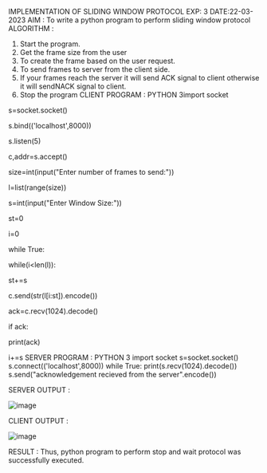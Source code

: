 IMPLEMENTATION OF SLIDING WINDOW PROTOCOL
EXP: 3
DATE:22-03-2023
AIM :
To write a python program to perform sliding window protocol
ALGORITHM :
1. Start the program.
2. Get the frame size from the user
3. To create the frame based on the user request.
4. To send frames to server from the client side.
5. If your frames reach the server it will send ACK signal to client otherwise it will sendNACK signal to client.
6. Stop the program
CLIENT PROGRAM :
PYTHON 3import socket

s=socket.socket()

s.bind(('localhost',8000))

s.listen(5)

c,addr=s.accept()

size=int(input("Enter number of frames to send:"))

l=list(range(size))

s=int(input("Enter Window Size:"))

st=0

i=0

while True:

while(i<len(l)):

st+=s

c.send(str(l[i:st]).encode())

ack=c.recv(1024).decode()

if ack:

print(ack)

i+=s
SERVER PROGRAM :
PYTHON 3 import socket s=socket.socket() s.connect(('localhost',8000)) while True: print(s.recv(1024).decode()) s.send("acknowledgement recieved from the server".encode())

SERVER OUTPUT :

![image](https://github.com/SAILESHKUMAR33/EX-3/assets/113497410/c909252e-8be9-4c0c-9139-ed36441e3b6c)


CLIENT OUTPUT :

![image](https://github.com/SAILESHKUMAR33/EX-3/assets/113497410/3f79356a-7a97-4523-8b81-0c216b5f3cbd)


RESULT :
Thus, python program to perform stop and wait protocol was successfully executed.
